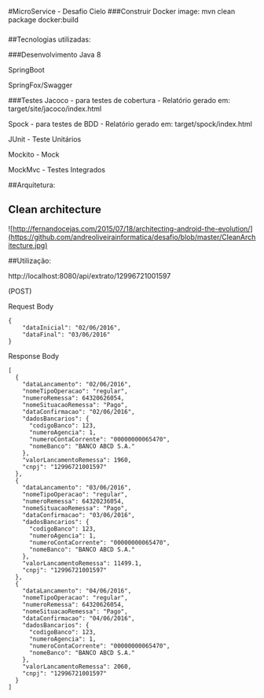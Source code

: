 
#MicroService - Desafio Cielo
###Construir Docker image: mvn clean package docker:build
### 

##Tecnologias utilizadas:

###Desenvolvimento
Java 8

SpringBoot

SpringFox/Swagger

###Testes
Jacoco - para testes de cobertura - Relatório gerado em: target/site/jacoco/index.html

Spock - para testes de BDD - Relatório gerado em: target/spock/index.html

JUnit - Teste Unitários

Mockito - Mock

MockMvc - Testes Integrados


##Arquitetura:

Clean architecture
-----------------
![http://fernandocejas.com/2015/07/18/architecting-android-the-evolution/](https://github.com/andreoliveirainformatica/desafio/blob/master/CleanArchitecture.jpg)

##Utilização:

http://localhost:8080/api/extrato/12996721001597 

(POST)

Request Body
```
{
    "dataInicial": "02/06/2016",
    "dataFinal": "03/06/2016"
}
```
Response Body
```
[
  {
    "dataLancamento": "02/06/2016",
    "nomeTipoOperacao": "regular",
    "numeroRemessa": 64320626054,
    "nomeSituacaoRemessa": "Pago",
    "dataConfirmacao": "02/06/2016",
    "dadosBancarios": {
      "codigoBanco": 123,
      "numeroAgencia": 1,
      "numeroContaCorrente": "00000000065470",
      "nomeBanco": "BANCO ABCD S.A."
    },
    "valorLancamentoRemessa": 1960,
    "cnpj": "12996721001597"
  },
  {
    "dataLancamento": "03/06/2016",
    "nomeTipoOperacao": "regular",
    "numeroRemessa": 64320236054,
    "nomeSituacaoRemessa": "Pago",
    "dataConfirmacao": "03/06/2016",
    "dadosBancarios": {
      "codigoBanco": 123,
      "numeroAgencia": 1,
      "numeroContaCorrente": "00000000065470",
      "nomeBanco": "BANCO ABCD S.A."
    },
    "valorLancamentoRemessa": 11499.1,
    "cnpj": "12996721001597"
  },
  {
    "dataLancamento": "04/06/2016",
    "nomeTipoOperacao": "regular",
    "numeroRemessa": 64320626054,
    "nomeSituacaoRemessa": "Pago",
    "dataConfirmacao": "04/06/2016",
    "dadosBancarios": {
      "codigoBanco": 123,
      "numeroAgencia": 1,
      "numeroContaCorrente": "00000000065470",
      "nomeBanco": "BANCO ABCD S.A."
    },
    "valorLancamentoRemessa": 2060,
    "cnpj": "12996721001597"
  }
]
```
